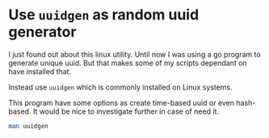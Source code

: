 # Use `uuidgen` as random uuid generator

I just found out about this linux utility. Until now I was using a go
program to generate unique uuid. But that makes some of my scripts
dependant on have installed that.

Instead use `uuidgen` which is commonly installed on Linux systems.

This program have some options as create time-based uuid or even
hash-based. It would be nice to investigate further in case of need it.

```bash
man uuidgen
```
